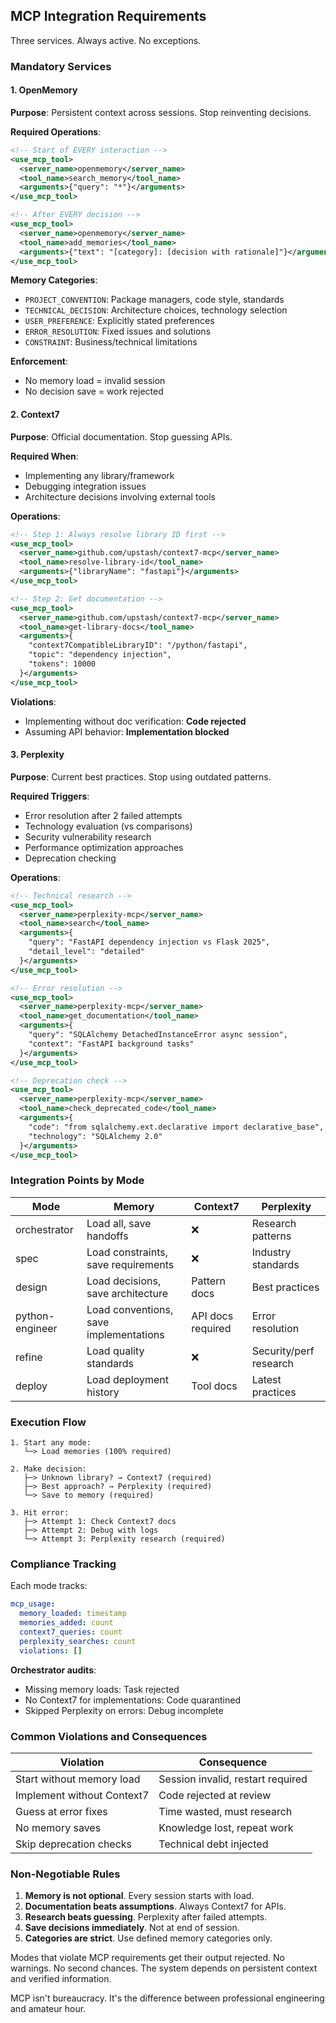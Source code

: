 ## MCP Integration Requirements

Three services. Always active. No exceptions.

### Mandatory Services

#### 1. OpenMemory
**Purpose**: Persistent context across sessions. Stop reinventing decisions.

**Required Operations**:
```xml
<!-- Start of EVERY interaction -->
<use_mcp_tool>
  <server_name>openmemory</server_name>
  <tool_name>search_memory</tool_name>
  <arguments>{"query": "*"}</arguments>
</use_mcp_tool>

<!-- After EVERY decision -->
<use_mcp_tool>
  <server_name>openmemory</server_name>
  <tool_name>add_memories</tool_name>
  <arguments>{"text": "[category]: [decision with rationale]"}</arguments>
</use_mcp_tool>
```

**Memory Categories**:
- `PROJECT_CONVENTION`: Package managers, code style, standards
- `TECHNICAL_DECISION`: Architecture choices, technology selection
- `USER_PREFERENCE`: Explicitly stated preferences
- `ERROR_RESOLUTION`: Fixed issues and solutions
- `CONSTRAINT`: Business/technical limitations

**Enforcement**: 
- No memory load = invalid session
- No decision save = work rejected

#### 2. Context7
**Purpose**: Official documentation. Stop guessing APIs.

**Required When**:
- Implementing any library/framework
- Debugging integration issues
- Architecture decisions involving external tools

**Operations**:
```xml
<!-- Step 1: Always resolve library ID first -->
<use_mcp_tool>
  <server_name>github.com/upstash/context7-mcp</server_name>
  <tool_name>resolve-library-id</tool_name>
  <arguments>{"libraryName": "fastapi"}</arguments>
</use_mcp_tool>

<!-- Step 2: Get documentation -->
<use_mcp_tool>
  <server_name>github.com/upstash/context7-mcp</server_name>
  <tool_name>get-library-docs</tool_name>
  <arguments>{
    "context7CompatibleLibraryID": "/python/fastapi",
    "topic": "dependency injection",
    "tokens": 10000
  }</arguments>
</use_mcp_tool>
```

**Violations**:
- Implementing without doc verification: **Code rejected**
- Assuming API behavior: **Implementation blocked**

#### 3. Perplexity
**Purpose**: Current best practices. Stop using outdated patterns.

**Required Triggers**:
- Error resolution after 2 failed attempts
- Technology evaluation (vs comparisons)
- Security vulnerability research
- Performance optimization approaches
- Deprecation checking

**Operations**:
```xml
<!-- Technical research -->
<use_mcp_tool>
  <server_name>perplexity-mcp</server_name>
  <tool_name>search</tool_name>
  <arguments>{
    "query": "FastAPI dependency injection vs Flask 2025",
    "detail_level": "detailed"
  }</arguments>
</use_mcp_tool>

<!-- Error resolution -->
<use_mcp_tool>
  <server_name>perplexity-mcp</server_name>
  <tool_name>get_documentation</tool_name>
  <arguments>{
    "query": "SQLAlchemy DetachedInstanceError async session",
    "context": "FastAPI background tasks"
  }</arguments>
</use_mcp_tool>

<!-- Deprecation check -->
<use_mcp_tool>
  <server_name>perplexity-mcp</server_name>
  <tool_name>check_deprecated_code</tool_name>
  <arguments>{
    "code": "from sqlalchemy.ext.declarative import declarative_base",
    "technology": "SQLAlchemy 2.0"
  }</arguments>
</use_mcp_tool>
```

### Integration Points by Mode

| Mode | Memory | Context7 | Perplexity |
|------|---------|----------|------------|
| orchestrator | Load all, save handoffs | ❌ | Research patterns |
| spec | Load constraints, save requirements | ❌ | Industry standards |
| design | Load decisions, save architecture | Pattern docs | Best practices |
| python-engineer | Load conventions, save implementations | API docs required | Error resolution |
| refine | Load quality standards | ❌ | Security/perf research |
| deploy | Load deployment history | Tool docs | Latest practices |

### Execution Flow

```
1. Start any mode:
   └─> Load memories (100% required)
   
2. Make decision:
   ├─> Unknown library? → Context7 (required)
   ├─> Best approach? → Perplexity (required)
   └─> Save to memory (required)
   
3. Hit error:
   ├─> Attempt 1: Check Context7 docs
   ├─> Attempt 2: Debug with logs
   └─> Attempt 3: Perplexity research (required)
```

### Compliance Tracking

Each mode tracks:
```yaml
mcp_usage:
  memory_loaded: timestamp
  memories_added: count
  context7_queries: count
  perplexity_searches: count
  violations: []
```

**Orchestrator audits**:
- Missing memory loads: Task rejected
- No Context7 for implementations: Code quarantined
- Skipped Perplexity on errors: Debug incomplete

### Common Violations and Consequences

| Violation | Consequence |
|-----------|-------------|
| Start without memory load | Session invalid, restart required |
| Implement without Context7 | Code rejected at review |
| Guess at error fixes | Time wasted, must research |
| No memory saves | Knowledge lost, repeat work |
| Skip deprecation checks | Technical debt injected |

### Non-Negotiable Rules

1. **Memory is not optional**. Every session starts with load.
2. **Documentation beats assumptions**. Always Context7 for APIs.
3. **Research beats guessing**. Perplexity after failed attempts.
4. **Save decisions immediately**. Not at end of session.
5. **Categories are strict**. Use defined memory categories only.

Modes that violate MCP requirements get their output rejected. No warnings. No second chances. The system depends on persistent context and verified information.

MCP isn't bureaucracy. It's the difference between professional engineering and amateur hour.
